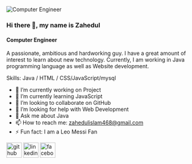 
![Computer Engineer](https://media.licdn.com/dms/image/D5616AQFy46Avzycc5Q/profile-displaybackgroundimage-shrink_350_1400/0/1708279473516?e=1714003200&v=beta&t=i6l9ssP9Gc-HFNPrNR1UFZU8lNxcys-GXj0puYpyXqk)

### Hi there 👋, my name is Zahedul
#### Computer Engineer

A passionate, ambitious and hardworking guy. I have a great amount of interest to learn about new technology. Currently, I am working in Java programming language as well as Website development.

Skills: Java / HTML / CSS/JavaScript/mysql

- 🔭 I’m currently working on Project 
- 🌱 I’m currently learning JavaScript 
- 👯 I’m looking to collaborate on GitHub 
- 🤔 I’m looking for help with Web Development 
- 💬 Ask me about Java 
- 📫 How to reach me: zahedulislam468@gmail.com 
- ⚡ Fun fact: I am a Leo Messi Fan 


[<img src='https://cdn.jsdelivr.net/npm/simple-icons@3.0.1/icons/github.svg' alt='github' height='40'>](https://github.com/https://github.com/Zahedul01)  [<img src='https://cdn.jsdelivr.net/npm/simple-icons@3.0.1/icons/linkedin.svg' alt='linkedin' height='40'>](https://www.linkedin.com/in/https://www.linkedin.com/in/zahedul-islam-294169253//)  [<img src='https://cdn.jsdelivr.net/npm/simple-icons@3.0.1/icons/facebook.svg' alt='facebook' height='40'>](https://www.facebook.com/https://www.facebook.com/profile.php?id=100009675811002)  

